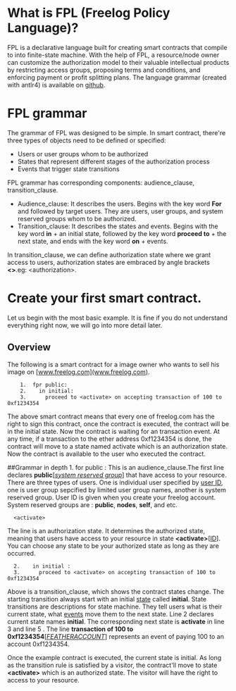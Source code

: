 
# What is FPL (Freelog Policy Language)?
  FPL is a declarative language built for creating smart contracts that compile to into finite-state machine. With the help of FPL, a resource/node owner can customize the authorization model to their valuable intellectual products by restricting access groups, proposing terms and conditions, and enforcing payment or profit splitting plans. The language grammar (created with antlr4) is available on [github](https://github.com/nergalyang/freelog-policy/blob/master/policy.g4).





# FPL grammar
  The grammar of FPL was designed to be simple. In smart contract, there're three types of objects need to be defined or specified:
   * Users or user groups whom to be authorized
   * States that represent different stages of the authorization process
   * Events that trigger state transitions

   FPL grammar has corresponding components: audience_clause, transition_clause.

  * Audience_clause: It describes the users. Begins with the key word **For** and followed by target users. They are users, user groups, and system reserved groups whom to be authorized.
  * Transition_clause: It describes the states and events. Begins with the key word **in** + an initial state, followed by the key word **proceed to** + the next state, and ends with the key word **on** + events.

  In transition_clause, we can define authorization state where we grant access to users, authorization states are embraced by angle  brackets **<>**.eg: \<authorization>.


# Create your first smart contract.

  Let us begin with the most basic example. It is fine if you do not understand everything right now, we will go into more detail later.
  ## Overview
  The following is a smart contract for a image owner who wants to sell his image on  [www.freelog.com](www.freelog.com).
```
    1.  fpr public:
    2.    in initial:
    3.      proceed to <activate> on accepting transaction of 100 to 0xf1234354
```
The above smart contract means that every one of freelog.com has the right to sign this contract, once the contract is executed, the contract will be in the initial state. Now the contract is waiting for an transaction event. At any time, if a transaction to the ether address 0xf1234354 is done, the contract will move to a state named activate which is an authorization state. Now the contract is available to the user who executed the contract.

##Grammar in depth
      1.  for public :
  This is an audience_clause.The first line declares **public**[[*system reserved group*](www.freelog.com)] that have access to your resource. There are three types of users. One is individual user specified by [user ID](www.freelog.com), one is user group sepcified by limited user group names, another is system reserved group. User ID is given when you create your freelog account. System reserved groups are : **public**, **nodes**, **self**, and etc.

      <activate>
  The line is an authorization state. It determines the authorized state, meaning that users have access to your resource in state **\<activate>**[[ID](www.freelog.com)]. You can choose any state to be your authorized state as long as they are occurred.
  ```
    2.    in initial :
    3.      proceed to <activate> on accepting transaction of 100 to 0xf1234354
```

  Above is a transition_clause, which shows the contract states change. The starting transition always start with an initial [state]() called **initial**. State transitions are descriptions for state machine. They tell users what is their current state, what [events]() move them to the next state. Line 2 declares current state names **initial**. The corresponding next state is **activate** in line 3 and line 5  .  The line **transaction of 100 to 0xf1234354**[[*FEATHERACCOUNT*](www.freelog.com)] represents an event of
  paying 100 to an account 0xf1234354.

  Once the example contract is executed, the current state is initial. As long as the transition rule is satisfied by a visitor, the contract'll move to state **\<activate>** which is an authorized state. The visitor will have the right to access to your resource.
